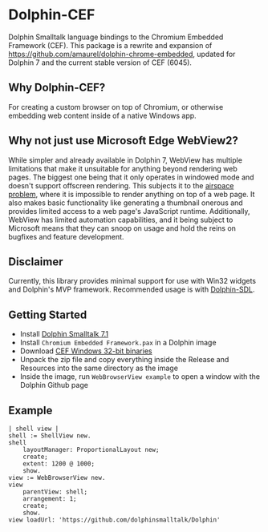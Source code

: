 # Dolphin-CEF

Dolphin Smalltalk language bindings to the Chromium Embedded Framework (CEF). This package is a rewrite and expansion of https://github.com/amaurel/dolphin-chrome-embedded, updated for Dolphin 7 and the current stable version of CEF (6045).

## Why Dolphin-CEF?
For creating a custom browser on top of Chromium, or otherwise embedding web content inside of a native Windows app.

## Why not just use Microsoft Edge WebView2?

While simpler and already available in Dolphin 7, WebView has multiple limitations that make it unsuitable for anything beyond rendering web pages. The biggest one being that it only operates in windowed mode and doesn't support offscreen rendering. This subjects it to the [airspace problem](https://github.com/MicrosoftEdge/WebView2Feedback/issues/286), where it is impossible to render anything on top of a web page. It also makes basic functionality like generating a thumbnail onerous and provides limited access to a web page's JavaScript runtime. Additionally, WebView has limited automation capabilities, and it being subject to Microsoft means that they can snoop on usage and hold the reins on bugfixes and feature development.

## Disclaimer
Currently, this library provides minimal support for use with Win32 widgets and Dolphin's MVP framework. Recommended usage is with [Dolphin-SDL](https://github.com/JBetz/Dolphin-SDL).

## Getting Started
* Install [Dolphin Smalltalk 7.1](https://github.com/dolphinsmalltalk/Dolphin)
* Install `Chromium Embedded Framework.pax` in a Dolphin image
* Download [CEF Windows 32-bit binaries](https://cef-builds.spotifycdn.com/index.html)
* Unpack the zip file and copy everything inside the Release and Resources into the same directory as the image
* Inside the image, run `WebBrowserView example` to open a window with the Dolphin Github page

## Example

```smalltalk
| shell view |
shell := ShellView new.
shell
    layoutManager: ProportionalLayout new;
    create;
    extent: 1200 @ 1000;
    show.
view := WebBrowserView new.
view
    parentView: shell;
    arrangement: 1;
    create;
    show.
view loadUrl: 'https://github.com/dolphinsmalltalk/Dolphin'
```
